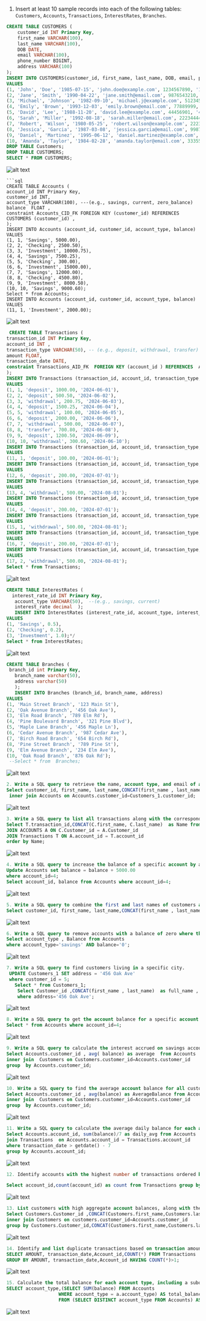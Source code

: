 1. Insert at least 10 sample records into each of the following tables: `Customers`, `Accounts`, `Transactions`, `InterestRates`, `Branches`.

```sql
CREATE TABLE CUSTOMERS (
    customer_id INT Primary Key,
    first_name VARCHAR(100),
    last_name VARCHAR(100),
    DOB DATE,
    email VARCHAR(100),
    phone_number BIGINT,
    address VARCHAR(100)
);
INSERT INTO CUSTOMERS(customer_id, first_name, last_name, DOB, email, phone_number, address)
VALUES
(1, 'John', 'Doe', '1985-07-15', 'john.doe@example.com', 1234567890, '123 Main St'),
(2, 'Jane', 'Smith', '1990-04-22', 'jane.smith@email.com', 9876543210, '456 Oak Ave'),
(3, 'Michael', 'Johnson', '1982-09-10', 'michael.j@example.com', 51234567, '789 Elm Rd'),
(4, 'Emily', 'Brown', '1993-12-03', 'emily.brown@email.com', 77889999, '321 Pine Blvd'),
(5, 'David', 'Lee', '1988-11-20', 'david.lee@example.com', 44456901, '456 Maple Ln'),
(6, 'Sarah', 'Miller', '1992-08-18', 'sarah.miller@email.com', 22234444, '987 Cedar Ave'),
(7, 'Robert', 'Wilson', '1980-05-25', 'robert.wilson@example.com', 2223333, '654 Birch Rd'),
(8, 'Jessica', 'Garcia', '1987-03-08', 'jessica.garcia@email.com', 9987777, '789 Pine St'),
(9, 'Daniel', 'Martinez', '1995-06-12', 'daniel.martinez@example.com', 67778888, '234 Elm Ave'),
(10, 'Amanda', 'Taylor', '1984-02-28', 'amanda.taylor@email.com', 3335555, '876 Oak Rd');
DROP TABLE Customers;
DROP TABLE CUSTOMERS;
SELECT * FROM CUSTOMERS;
```

![alt text](image-62.png)

````
```sql
CREATE TABLE Accounts (
account_id INT Primary Key,
customer_id INT,
account_type VARCHAR(100), ---(e.g., savings, current, zero_balance)
balance  FLOAT ,
constraint Accounts_CID_FK FOREIGN KEY (customer_id) REFERENCES CUSTOMERS (customer_id) ,
);
INSERT INTO Accounts (account_id, customer_id, account_type, balance)
VALUES
(1, 1, 'Savings', 5000.00),
(2, 2, 'Checking', 2500.50),
(3, 3, 'Investment', 10000.75),
(4, 4, 'Savings', 7500.25),
(5, 5, 'Checking', 300.00),
(6, 6, 'Investment', 15000.00),
(7, 7, 'Savings', 12000.00),
(8, 8, 'Checking', 4500.80),
(9, 9, 'Investment', 8000.50),
(10, 10, 'Savings', 9000.60);
Select * from Accounts;
INSERT INTO Accounts (account_id, customer_id, account_type, balance)
VALUES
(11, 1, 'Investment', 2000.00);
````

![alt text](image-63.png)

```sql
 CREATE TABLE Transactions (
transaction_id INT Primary Key,
account_id INT ,
transaction_type VARCHAR(50), -- (e.g., deposit, withdrawal, transfer)
amount FLOAT,
transaction_date DATE,
constraint Transactions_AID_FK  FOREIGN KEY (account_id ) REFERENCES  Accounts (account_id )
);
INSERT INTO Transactions (transaction_id, account_id, transaction_type, amount, transaction_date)
VALUES
(1, 1, 'deposit', 1000.00, '2024-06-01'),
(2, 2, 'deposit', 500.50, '2024-06-02'),
(3, 3, 'withdrawal', 200.75, '2024-06-03'),
(4, 4, 'deposit', 1500.25, '2024-06-04'),
(5, 5, 'withdrawal', 100.00, '2024-06-05'),
(6, 6, 'deposit', 2000.00, '2024-06-06'),
(7, 7, 'withdrawal', 500.00, '2024-06-07'),
(8, 8, 'transfer', 700.80, '2024-06-08'),
(9, 9, 'deposit', 1200.50, '2024-06-09'),
(10, 10, 'withdrawal', 300.60, '2024-06-10');
INSERT INTO Transactions (transaction_id, account_id, transaction_type, amount, transaction_date)
VALUES
(11, 1, 'deposit', 100.00, '2024-06-01');
INSERT INTO Transactions (transaction_id, account_id, transaction_type, amount, transaction_date)
VALUES
(12, 6, 'deposit', 200.00, '2024-07-01');
INSERT INTO Transactions (transaction_id, account_id, transaction_type, amount, transaction_date)
VALUES
(13, 4, 'withdrawal', 500.00, '2024-08-01');
INSERT INTO Transactions (transaction_id, account_id, transaction_type, amount, transaction_date)
VALUES
(14, 4, 'deposit', 200.00, '2024-07-01');
INSERT INTO Transactions (transaction_id, account_id, transaction_type, amount, transaction_date)
VALUES
(15, 1, 'withdrawal', 500.00, '2024-08-01');
INSERT INTO Transactions (transaction_id, account_id, transaction_type, amount, transaction_date)
VALUES
(16, 7, 'deposit', 200.00, '2024-07-01');
INSERT INTO Transactions (transaction_id, account_id, transaction_type, amount, transaction_date)
VALUES
(17, 2, 'withdrawal', 500.00, '2024-08-01');
Select * from Transactions;
```

![alt text](image-64.png)

```sql
CREATE TABLE InterestRates (
  interest_rate_id INT Primary Key,
   account_type VARCHAR(50),  --(e.g., savings, current)
   interest_rate decimal  );
   INSERT INTO InterestRates (interest_rate_id, account_type, interest_rate)
VALUES
(1, 'Savings', 0.5),
(2, 'Checking', 0.2),
(3, 'Investment', 1.0);*/
Select * from InterestRates;
```

![alt text](image-65.png)

```sql
CREATE TABLE Branches (
 branch_id int Primary Key,
   branch_name varchar(50),
   address varchar(50)
   );
   INSERT INTO Branches (branch_id, branch_name, address)
VALUES
(1, 'Main Street Branch', '123 Main St'),
(2, 'Oak Avenue Branch', '456 Oak Ave'),
(3, 'Elm Road Branch', '789 Elm Rd'),
(4, 'Pine Boulevard Branch', '321 Pine Blvd'),
(5, 'Maple Lane Branch', '456 Maple Ln'),
(6, 'Cedar Avenue Branch', '987 Cedar Ave'),
(7, 'Birch Road Branch', '654 Birch Rd'),
(8, 'Pine Street Branch', '789 Pine St'),
(9, 'Elm Avenue Branch', '234 Elm Ave'),
(10, 'Oak Road Branch', '876 Oak Rd');
 --Select * from  Branches;
```

![alt text](image-66.png)

```sql
2. Write a SQL query to retrieve the name, account type, and email of all customers.
Select customer_id, first_name, last_name,CONCAT(first_name , last_name)  as Name from Customers_1
 inner join Accounts on Accounts.customer_id=Customers_1.customer_id;
```

![alt text](image-67.png)

```sql
3. Write a SQL query to list all transactions along with the corresponding customer.
Select T.transaction_id,CONCAT(C.first_name, C.last_name)  as Name from CUSTOMERS C
JOIN ACCOUNTS A ON C.Customer_id = A.Customer_id
JOIN Transactions T ON A.account_id = T.account_id
order by Name;
```

![alt text](image-71.png)

```sql
4. Write a SQL query to increase the balance of a specific account by a certain amount.
Update Accounts set balance = balance + 5000.00
where account_id=4;
Select account_id, balance from Accounts where account_id=4;
```

![alt text](image-72.png)

```sql
5. Write a SQL query to combine the first and last names of customers as `full_name`.
Select customer_id, first_name, last_name,CONCAT(first_name , last_name)  as full_name from Customers_1;
```

![alt text](image-68.png)

```sql
6. Write a SQL query to remove accounts with a balance of zero where the account type is savings.
Select account_type , Balance from Accounts
where account_type='savings' AND balance='0';
```

![alt text](image-69.png)

```sql
7. Write a SQL query to find customers living in a specific city.
 UPDATE Customers_1 SET address = '456 Oak Ave'
 where customer_id = 5;
   Select * from Customers_1;
    Select Customer_id ,CONCAT(first_name , last_name)  as full_name , address from Customers_1
	where address='456 Oak Ave';
```

![alt text](image-70.png)

```sql
8. Write a SQL query to get the account balance for a specific account.
Select * from Accounts where account_id=4;
```

![alt text](image-73.png)

```sql
9. Write a SQL query to calculate the interest accrued on savings accounts based on a given interest rate.
Select Accounts.customer_id , avg( balance) as average  from Accounts
inner join  Customers on Customers.customer_id=Accounts.customer_id
group  by Accounts.customer_id;

```

![alt text](image-79.png)

```sql
10. Write a SQL query to find the average account balance for all customers.
Select Accounts.customer_id , avg(balance) as AverageBalance from Accounts
inner join  Customers on Customers.customer_id=Accounts.customer_id
group  by Accounts.customer_id;
```

![alt text](image-74.png)

```sql
11. Write a SQL query to calculate the average daily balance for each account over a specified period.
Select Accounts.account_id, sum(balance)/7 as daily_avg from Accounts
join Transactions  on Accounts.account_id = Transactions.account_id
where transaction_date > getdate() - 7
group by Accounts.account_id;
```

![alt text](image-80.png)

```sql
12. Identify accounts with the highest number of transactions ordered by descending order.

Select account_id,count(account_id) as count from Transactions group by account_id order by count(account_id) desc;
```

![alt text](image-75.png)

```sql
13. List customers with high aggregate account balances, along with their account types.
Select Customers.Customer_id ,CONCAT(Customers.first_name,Customers.last_name) AS FULLNAME,account_id ,account_type ,Sum(balance) as Balance from Accounts
inner join Customers on customers.customer_id=Accounts.customer_id
group by Customers.Customer_id,CONCAT(Customers.first_name,Customers.last_name), account_id,account_type order by SUM(balance) desc;
```

![alt text](image-76.png)

```sql
14. Identify and list duplicate transactions based on transaction amount, date, and account.
SELECT AMOUNT, transaction_date,Account_id,COUNT(*) FROM Transactions
GROUP BY AMOUNT, transaction_date,Account_id HAVING COUNT(*)>1;

```

![alt text](image-78.png)

```sql
15. Calculate the total balance for each account type, including a subquery within the SELECT clause.
SELECT account_type,(SELECT SUM(balance) FROM Accounts
                   WHERE account_type = a.account_type) AS total_balance
                   FROM (SELECT DISTINCT account_type FROM Accounts) AS a;

```

![alt text](image-77.png)
